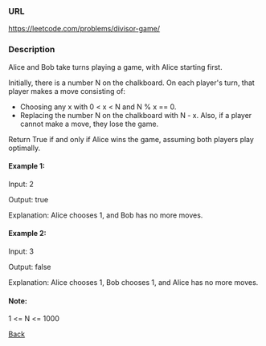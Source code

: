 ### URL

https://leetcode.com/problems/divisor-game/
### Description

Alice and Bob take turns playing a game, with Alice starting first.

Initially, there is a number N on the chalkboard.  On each player's turn, that player makes a move consisting of:

* Choosing any x with 0 < x < N and N % x == 0.
* Replacing the number N on the chalkboard with N - x.
Also, if a player cannot make a move, they lose the game.

Return True if and only if Alice wins the game, assuming both players play optimally.

 

#### Example 1:

Input: 2

Output: true

Explanation: Alice chooses 1, and Bob has no more moves.
#### Example 2:

Input: 3

Output: false

Explanation: Alice chooses 1, Bob chooses 1, and Alice has no more moves.
 

#### Note:

1 <= N <= 1000



[Back](readme.md)